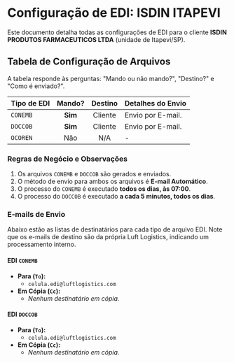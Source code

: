 # Configuração de EDI: ISDIN ITAPEVI

Este documento detalha todas as configurações de EDI para o cliente **ISDIN PRODUTOS FARMACEUTICOS LTDA** (unidade de Itapevi/SP).

## Tabela de Configuração de Arquivos

A tabela responde às perguntas: "Mando ou não mando?", "Destino?" e "Como é enviado?".

| Tipo de EDI | Mando? | Destino | Detalhes do Envio |
| :---------- | :----: | :-------: | :--------------------------------------------------- |
| `CONEMB`    | **Sim**| Cliente   | Envio por E-mail.|
| `DOCCOB`    | **Sim**| Cliente   | Envio por E-mail.|
| `OCOREN`    | Não    | N/A       | - |

### Regras de Negócio e Observações
1.  Os arquivos `CONEMB` e `DOCCOB` são gerados e enviados.
2.  O método de envio para ambos os arquivos é **E-mail Automático**.
3.  O processo do `CONEMB` é executado **todos os dias, às 07:00**.
4.  O processo do `DOCCOB` é executado **a cada 5 minutos, todos os dias**.

### E-mails de Envio
<div id="emails-de-envio"></div>

Abaixo estão as listas de destinatários para cada tipo de arquivo EDI. Note que os e-mails de destino são da própria Luft Logistics, indicando um processamento interno.

#### **EDI `CONEMB`**
* **Para (`To`):**
    * `celula.edi@luftlogistics.com`
* **Em Cópia (`Cc`):**
    * *Nenhum destinatário em cópia.*

#### **EDI `DOCCOB`**
* **Para (`To`):**
    * `celula.edi@luftlogistics.com`
* **Em Cópia (`Cc`):**
    * *Nenhum destinatário em cópia.*